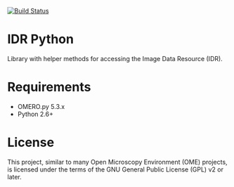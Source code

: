 [![Build Status](https://travis-ci.org/idr/idr-python.png)](http://travis-ci.org/idr/idr-python)

IDR Python
==========

Library with helper methods for accessing the Image Data Resource (IDR).

Requirements
============

* OMERO.py 5.3.x
* Python 2.6+

License
=======

This project, similar to many Open Microscopy Environment (OME) projects, is
licensed under the terms of the GNU General Public License (GPL) v2 or later.
